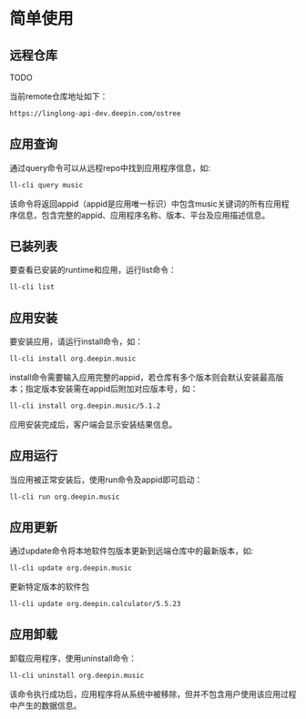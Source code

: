 # 简单使用
## 远程仓库

TODO

当前remote仓库地址如下：

```bash
https://linglong-api-dev.deepin.com/ostree
```
## 应用查询

通过query命令可以从远程repo中找到应用程序信息，如:

```bash
ll-cli query music
```
该命令将返回appid（appid是应用唯一标识）中包含music关键词的所有应用程序信息，包含完整的appid、应用程序名称、版本、平台及应用描述信息。

## 已装列表

要查看已安装的runtime和应用，运行list命令：

```bash
ll-cli list
```

## 应用安装

要安装应用，请运行install命令，如：

```bash
ll-cli install org.deepin.music
```
install命令需要输入应用完整的appid，若仓库有多个版本则会默认安装最高版本；指定版本安装需在appid后附加对应版本号，如：
```bash
ll-cli install org.deepin.music/5.1.2
```

应用安装完成后，客户端会显示安装结果信息。

## 应用运行

当应用被正常安装后，使用run命令及appid即可启动：

```bash
ll-cli run org.deepin.music
```
## 应用更新

通过update命令将本地软件包版本更新到远端仓库中的最新版本，如:

```bash
ll-cli update org.deepin.music
```

更新特定版本的软件包

```bash
ll-cli update org.deepin.calculator/5.5.23
```

## 应用卸载

卸载应用程序，使用uninstall命令：

```bash
ll-cli uninstall org.deepin.music
```
该命令执行成功后，应用程序将从系统中被移除，但并不包含用户使用该应用过程中产生的数据信息。
